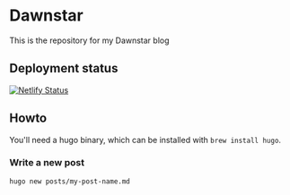 # Dawnstar

This is the repository for my Dawnstar blog

## Deployment status

[![Netlify Status](https://api.netlify.com/api/v1/badges/c2967ae9-fcca-4067-a862-4fb3fe8cc683/deploy-status)](https://app.netlify.com/sites/dawnstar/deploys)

## Howto

You'll need a hugo binary, which can be installed with `brew install hugo`.

### Write a new post

`hugo new posts/my-post-name.md`
